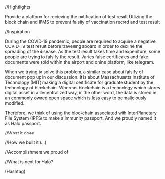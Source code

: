 //Hightlights

Provide a platform for recieving the notification of test result
Utlizing the block chain and IPMS to prevent falsify of vaccination record and test result 


//Inspiration

During the COVID-19 pandemic, people are required to acquire a negative COVID-19 test result before travelling aboard in order to decline the spreading of the disease. As the test result takes time and expeniture, some people are trying to falsify the result. Varies false certificates and fake documents were sold within the airport and onine platform, like telegram. 

When we trying to solve this problem, a similar case about falsify of document pop up in our discussion. It is about Massachusetts Institute of Technology (MIT) making a digital certificate for graduate student by the technology of blockchain. Whereas blockchain is a technology which stores digital asset in a decentralized way, in the other word, the data is stored in an commonly owned open space which is less easy to be maliciously modified.

Therefore, we think of using the blockchain associated with InterPlanetary File System (IPFS) to make a immunity passport. And we proudly named it as Halo passport.


//What it does



//How we built it
(...)


//Accomplishment we proud of



//What is next for Halo?




(Hashtag)
